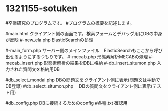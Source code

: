# 1321155-sotuken
#卒業研究のプログラムです。
#プログラムの概要を記述します。


#main.html               クライアント側の画面です。検索フォームとデバッグ用にDBの中身が反映
#-new_ela.php            ElasticSearchの処理

#-main_form.php          サーバー側のメインファイル　ElasticSearchもここから呼び出せるようにするつもりです。
#-mecab.php             形態素解析MECABの処理
#-mecab_insert.php     形態素解析の結果をDBに格納
#-db_insert_situmon.php 入力された質問文を格納用DB

#db_select_mondai.php    DBの問題文をクライアント側に表示(問題文は手動でDB登録)
#db_select_situmon.php　 DBの質問文をクライアント側に表示(テスト用)

#db_config.php           DBに接続するためのconfig
#各種.txt                確認用
